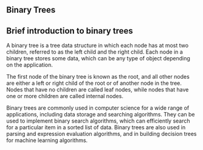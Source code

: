 ## Binary Trees

## Brief introduction to binary trees

A binary tree is a tree data structure in which each node has at most two children, referred to as the left child and the right child. Each node in a binary tree stores some data, which can be any type of object depending on the application.

The first node of the binary tree is known as the root, and all other nodes are either a left or right child of the root or of another node in the tree. Nodes that have no children are called leaf nodes, while nodes that have one or more children are called internal nodes.

Binary trees are commonly used in computer science for a wide range of applications, including data storage and searching algorithms. They can be used to implement binary search algorithms, which can efficiently search for a particular item in a sorted list of data. Binary trees are also used in parsing and expression evaluation algorithms, and in building decision trees for machine learning algorithms.


